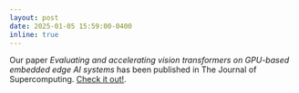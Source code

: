 ```yaml
---
layout: post
date: 2025-01-05 15:59:00-0400
inline: true
---
```


Our paper *Evaluating and accelerating vision transformers on GPU-based embedded edge AI systems* has been published in The Journal of Supercomputing. [Check it out!](https://doi.org/10.1007/s11227-024-06807-1).
